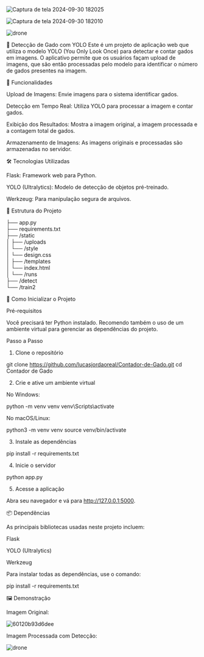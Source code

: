 
![Captura de tela 2024-09-30 182025](https://github.com/user-attachments/assets/8f59a3fb-7878-46c8-b8e2-22eb2c0e2f0a)

![Captura de tela 2024-09-30 182010](https://github.com/user-attachments/assets/b6c78737-6eea-4f47-adfe-198cfa3c5463)

![drone](https://github.com/user-attachments/assets/a8d8c88c-5523-499c-a5cf-59f0dab9df9a)

🐄 Detecção de Gado com YOLO
Este é um projeto de aplicação web que utiliza o modelo YOLO (You Only Look Once) para detectar e contar gados em imagens. O aplicativo permite que os usuários façam upload de imagens, que são então processadas pelo modelo para identificar o número de gados presentes na imagem.

🚀 Funcionalidades

Upload de Imagens: Envie imagens para o sistema identificar gados.

Detecção em Tempo Real: Utiliza YOLO para processar a imagem e contar gados.

Exibição dos Resultados: Mostra a imagem original, a imagem processada e a contagem total de gados.

Armazenamento de Imagens: As imagens originais e processadas são armazenadas no servidor.


🛠️ Tecnologias Utilizadas

Flask: Framework web para Python.

YOLO (Ultralytics): Modelo de detecção de objetos pré-treinado.

Werkzeug: Para manipulação segura de arquivos.


📁 Estrutura do Projeto

├── app.py                  
├── requirements.txt         
├── /static                  
│   ├── /uploads            
│   └── /style              
│       └── design.css      
│
├── /templates               
│   └── index.html           
│
└── /runs                   
    ├── /detect              
    └── /train2             

🔧 Como Inicializar o Projeto

Pré-requisitos

Você precisará ter Python instalado. Recomendo também o uso de um ambiente virtual para gerenciar as dependências do projeto.

Passo a Passo

1. Clone o repositório

git clone https://github.com/lucasjordaoreal/Contador-de-Gado.git
cd Contador de Gado


2. Crie e ative um ambiente virtual

No Windows:

python -m venv venv
venv\Scripts\activate

No macOS/Linux:

python3 -m venv venv
source venv/bin/activate



3. Instale as dependências

pip install -r requirements.txt


4. Inicie o servidor

python app.py


5. Acesse a aplicação

Abra seu navegador e vá para http://127.0.0.1:5000.



📦 Dependências

As principais bibliotecas usadas neste projeto incluem:

Flask

YOLO (Ultralytics)

Werkzeug


Para instalar todas as dependências, use o comando:

pip install -r requirements.txt

🖼️ Demonstração

Imagem Original: 


![60120b93d6dee](https://github.com/user-attachments/assets/840ac7e0-2f0a-40a3-b2b4-ac2d024e15c7)


Imagem Processada com Detecção: 


![drone](https://github.com/user-attachments/assets/a8d8c88c-5523-499c-a5cf-59f0dab9df9a)




